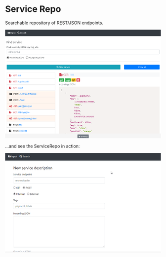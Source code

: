 # Service Repo

Searchable repository of REST/JSON endpoints.

![servicerepo_0.png](servicerepo_0.png "")


...and see the ServiceRepo in action:

![servicerepo_1.gif](servicerepo_1.gif "")

